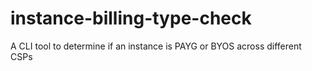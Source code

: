 # instance-billing-type-check
A CLI tool to determine if an instance is PAYG or BYOS across different CSPs

